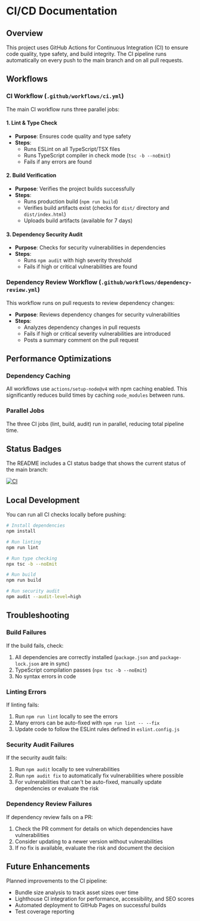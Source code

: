 # CI/CD Documentation

## Overview

This project uses GitHub Actions for Continuous Integration (CI) to ensure code quality, type safety, and build integrity. The CI pipeline runs automatically on every push to the main branch and on all pull requests.

## Workflows

### CI Workflow (`.github/workflows/ci.yml`)

The main CI workflow runs three parallel jobs:

#### 1. Lint & Type Check

- **Purpose**: Ensures code quality and type safety
- **Steps**:
  - Runs ESLint on all TypeScript/TSX files
  - Runs TypeScript compiler in check mode (`tsc -b --noEmit`)
  - Fails if any errors are found

#### 2. Build Verification

- **Purpose**: Verifies the project builds successfully
- **Steps**:
  - Runs production build (`npm run build`)
  - Verifies build artifacts exist (checks for `dist/` directory and `dist/index.html`)
  - Uploads build artifacts (available for 7 days)

#### 3. Dependency Security Audit

- **Purpose**: Checks for security vulnerabilities in dependencies
- **Steps**:
  - Runs `npm audit` with high severity threshold
  - Fails if high or critical vulnerabilities are found

### Dependency Review Workflow (`.github/workflows/dependency-review.yml`)

This workflow runs on pull requests to review dependency changes:

- **Purpose**: Reviews dependency changes for security vulnerabilities
- **Steps**:
  - Analyzes dependency changes in pull requests
  - Fails if high or critical severity vulnerabilities are introduced
  - Posts a summary comment on the pull request

## Performance Optimizations

### Dependency Caching

All workflows use `actions/setup-node@v4` with npm caching enabled. This significantly reduces build times by caching `node_modules` between runs.

### Parallel Jobs

The three CI jobs (lint, build, audit) run in parallel, reducing total pipeline time.

## Status Badges

The README includes a CI status badge that shows the current status of the main branch:

[![CI](https://github.com/subculture-collective/subculture-collective.github.io/actions/workflows/ci.yml/badge.svg)](https://github.com/subculture-collective/subculture-collective.github.io/actions/workflows/ci.yml)

## Local Development

You can run all CI checks locally before pushing:

```bash
# Install dependencies
npm install

# Run linting
npm run lint

# Run type checking
npx tsc -b --noEmit

# Run build
npm run build

# Run security audit
npm audit --audit-level=high
```

## Troubleshooting

### Build Failures

If the build fails, check:

1. All dependencies are correctly installed (`package.json` and `package-lock.json` are in sync)
2. TypeScript compilation passes (`npx tsc -b --noEmit`)
3. No syntax errors in code

### Linting Errors

If linting fails:

1. Run `npm run lint` locally to see the errors
2. Many errors can be auto-fixed with `npm run lint -- --fix`
3. Update code to follow the ESLint rules defined in `eslint.config.js`

### Security Audit Failures

If the security audit fails:

1. Run `npm audit` locally to see vulnerabilities
2. Run `npm audit fix` to automatically fix vulnerabilities where possible
3. For vulnerabilities that can't be auto-fixed, manually update dependencies or evaluate the risk

### Dependency Review Failures

If dependency review fails on a PR:

1. Check the PR comment for details on which dependencies have vulnerabilities
2. Consider updating to a newer version without vulnerabilities
3. If no fix is available, evaluate the risk and document the decision

## Future Enhancements

Planned improvements to the CI pipeline:

- Bundle size analysis to track asset sizes over time
- Lighthouse CI integration for performance, accessibility, and SEO scores
- Automated deployment to GitHub Pages on successful builds
- Test coverage reporting
